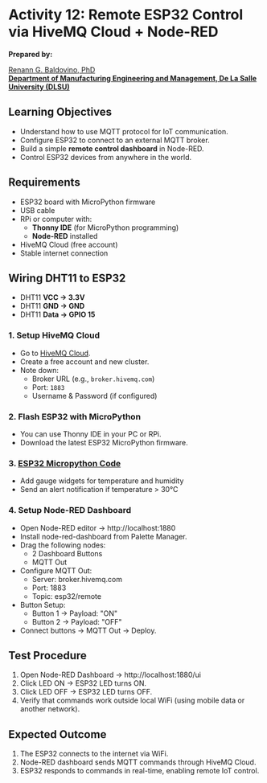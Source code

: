 # Activity 12: Remote ESP32 Control via HiveMQ Cloud + Node-RED 

**Prepared by:**  

[Renann G. Baldovino, PhD](https://www.dlsu.edu.ph/colleges/gcoe/academic-departments/manufacturing-engineering-management/faculty-profile/renann-baldovino/)  
**[Department of Manufacturing Engineering and Management, De La Salle University (DLSU)](https://www.dlsu.edu.ph/colleges/gcoe/academic-departments/manufacturing-engineering-management/)**

## Learning Objectives  
- Understand how to use MQTT protocol for IoT communication.
- Configure ESP32 to connect to an external MQTT broker.
- Build a simple **remote control dashboard** in Node-RED.
- Control ESP32 devices from anywhere in the world.

## Requirements  
- ESP32 board with MicroPython firmware
- USB cable
- RPi or computer with:
  - **Thonny IDE** (for MicroPython programming)
  - **Node-RED** installed
- HiveMQ Cloud (free account)
- Stable internet connection

## Wiring DHT11 to ESP32  
- DHT11 **VCC → 3.3V**  
- DHT11 **GND → GND**  
- DHT11 **Data → GPIO 15**

### 1. Setup HiveMQ Cloud
- Go to [HiveMQ Cloud](https://www.hivemq.com/mqtt-cloud-broker/).
- Create a free account and new cluster.
- Note down:
   - Broker URL (e.g., `broker.hivemq.com`)
   - Port: `1883`
   - Username & Password (if configured)
  
### 2. Flash ESP32 with MicroPython
- You can use Thonny IDE in your PC or RPi.
- Download the latest ESP32 MicroPython firmware.

### 3. [ESP32 Micropython Code](https://raw.githubusercontent.com/rgbaldov/iot/refs/heads/main/code12-1.py)
- Add gauge widgets for temperature and humidity
- Send an alert notification if temperature > 30°C

### 4. Setup Node-RED Dashboard
- Open Node-RED editor → http://localhost:1880
- Install node-red-dashboard from Palette Manager.
- Drag the following nodes:
  - 2 Dashboard Buttons
  - MQTT Out
- Configure MQTT Out:
  - Server: broker.hivemq.com
  - Port: 1883
  - Topic: esp32/remote
- Button Setup:
  - Button 1 → Payload: "ON"
  - Button 2 → Payload: "OFF"
- Connect buttons → MQTT Out → Deploy.

## Test Procedure
1. Open Node-RED Dashboard → http://localhost:1880/ui
2. Click LED ON → ESP32 LED turns ON.
3. Click LED OFF → ESP32 LED turns OFF.
4. Verify that commands work outside local WiFi (using mobile data or another network).

## Expected Outcome
1. The ESP32 connects to the internet via WiFi.
2. Node-RED dashboard sends MQTT commands through HiveMQ Cloud.
3. ESP32 responds to commands in real-time, enabling remote IoT control.
